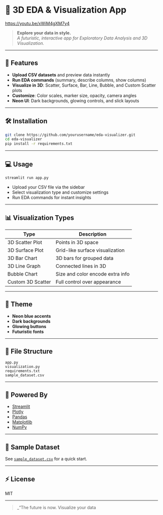 # 🌌 3D EDA & Visualization App

https://youtu.be/xWiM4gXM7y4

> **Explore your data in style.**  
> _A futuristic, interactive app for Exploratory Data Analysis and 3D Visualization._

---

## 🚀 Features

- **Upload CSV datasets** and preview data instantly
- **Run EDA commands** (summary, describe columns, show columns)
- **Visualize in 3D**: Scatter, Surface, Bar, Line, Bubble, and Custom Scatter plots
- **Customize**: Color scales, marker size, opacity, camera angles
- **Neon UI**: Dark backgrounds, glowing controls, and slick layouts

---

## 🛠️ Installation

```sh
git clone https://github.com/yourusername/eda-visualizer.git
cd eda-visualizer
pip install -r requirements.txt
```

---

## 💻 Usage

```sh
streamlit run app.py
```

- Upload your CSV file via the sidebar
- Select visualization type and customize settings
- Run EDA commands for instant insights

---

## 📊 Visualization Types

| Type                | Description                       |
|---------------------|-----------------------------------|
| 3D Scatter Plot     | Points in 3D space                |
| 3D Surface Plot     | Grid-like surface visualization   |
| 3D Bar Chart        | 3D bars for grouped data          |
| 3D Line Graph       | Connected lines in 3D             |
| Bubble Chart        | Size and color encode extra info  |
| Custom 3D Scatter   | Full control over appearance      |

---

## 🎨 Theme

- **Neon blue accents**
- **Dark backgrounds**
- **Glowing buttons**
- **Futuristic fonts**

---

## 📁 File Structure

```
app.py
visualization.py
requirements.txt
sample_dataset.csv
```

---

## 🧠 Powered By

- [Streamlit](https://streamlit.io/)
- [Plotly](https://plotly.com/python/)
- [Pandas](https://pandas.pydata.org/)
- [Matplotlib](https://matplotlib.org/)
- [NumPy](https://numpy.org/)

---

## 👾 Sample Dataset

See [`sample_dataset.csv`](sample_dataset.csv) for a quick start.

---

## ⚡ License

MIT

---

> _“The future is now. Visualize your data
